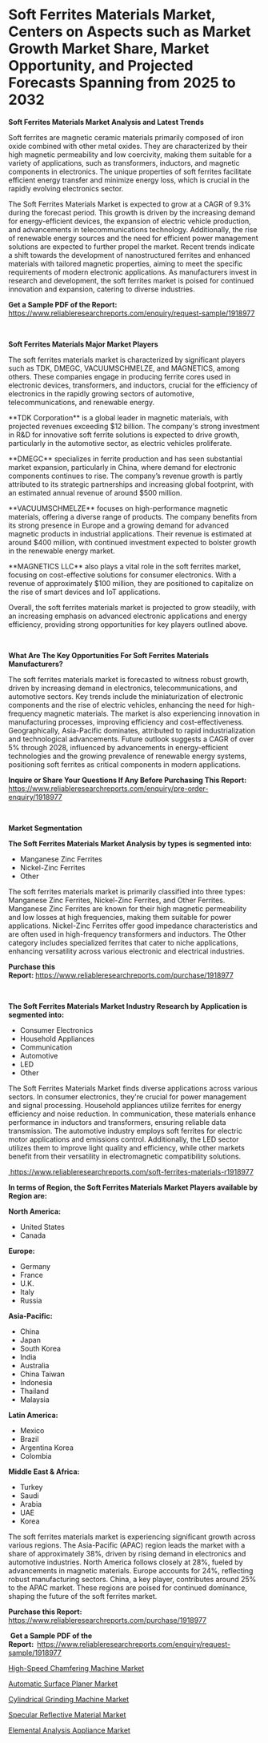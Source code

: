 <p><h1>Soft Ferrites Materials Market, Centers on Aspects such as Market Growth Market Share, Market Opportunity, and Projected Forecasts Spanning from 2025 to 2032</h1></p><p><strong>Soft Ferrites Materials Market Analysis and Latest Trends</strong></p>
<p><p>Soft ferrites are magnetic ceramic materials primarily composed of iron oxide combined with other metal oxides. They are characterized by their high magnetic permeability and low coercivity, making them suitable for a variety of applications, such as transformers, inductors, and magnetic components in electronics. The unique properties of soft ferrites facilitate efficient energy transfer and minimize energy loss, which is crucial in the rapidly evolving electronics sector.</p><p>The Soft Ferrites Materials Market is expected to grow at a CAGR of 9.3% during the forecast period. This growth is driven by the increasing demand for energy-efficient devices, the expansion of electric vehicle production, and advancements in telecommunications technology. Additionally, the rise of renewable energy sources and the need for efficient power management solutions are expected to further propel the market. Recent trends indicate a shift towards the development of nanostructured ferrites and enhanced materials with tailored magnetic properties, aiming to meet the specific requirements of modern electronic applications. As manufacturers invest in research and development, the soft ferrites market is poised for continued innovation and expansion, catering to diverse industries.</p></p>
<p><strong>Get a Sample PDF of the Report:&nbsp;</strong> <a href="https://www.reliableresearchreports.com/enquiry/request-sample/1918977?utm_campaign=31&utm_medium=2&utm_source=Github&utm_content=ia&utm_term=28032025&utm_id=soft-ferrites-materials">https://www.reliableresearchreports.com/enquiry/request-sample/1918977</a></p>
<p>&nbsp;</p>
<p><strong>Soft Ferrites Materials Major Market Players</strong></p>
<p><p>The soft ferrites materials market is characterized by significant players such as TDK, DMEGC, VACUUMSCHMELZE, and MAGNETICS, among others. These companies engage in producing ferrite cores used in electronic devices, transformers, and inductors, crucial for the efficiency of electronics in the rapidly growing sectors of automotive, telecommunications, and renewable energy.</p><p>**TDK Corporation** is a global leader in magnetic materials, with projected revenues exceeding $12 billion. The company's strong investment in R&D for innovative soft ferrite solutions is expected to drive growth, particularly in the automotive sector, as electric vehicles proliferate.</p><p>**DMEGC** specializes in ferrite production and has seen substantial market expansion, particularly in China, where demand for electronic components continues to rise. The company’s revenue growth is partly attributed to its strategic partnerships and increasing global footprint, with an estimated annual revenue of around $500 million.</p><p>**VACUUMSCHMELZE** focuses on high-performance magnetic materials, offering a diverse range of products. The company benefits from its strong presence in Europe and a growing demand for advanced magnetic products in industrial applications. Their revenue is estimated at around $400 million, with continued investment expected to bolster growth in the renewable energy market.</p><p>**MAGNETICS LLC** also plays a vital role in the soft ferrites market, focusing on cost-effective solutions for consumer electronics. With a revenue of approximately $100 million, they are positioned to capitalize on the rise of smart devices and IoT applications.</p><p>Overall, the soft ferrites materials market is projected to grow steadily, with an increasing emphasis on advanced electronic applications and energy efficiency, providing strong opportunities for key players outlined above.</p></p>
<p>&nbsp;</p>
<p><strong>What Are The Key Opportunities For Soft Ferrites Materials Manufacturers?</strong></p>
<p><p>The soft ferrites materials market is forecasted to witness robust growth, driven by increasing demand in electronics, telecommunications, and automotive sectors. Key trends include the miniaturization of electronic components and the rise of electric vehicles, enhancing the need for high-frequency magnetic materials. The market is also experiencing innovation in manufacturing processes, improving efficiency and cost-effectiveness. Geographically, Asia-Pacific dominates, attributed to rapid industrialization and technological advancements. Future outlook suggests a CAGR of over 5% through 2028, influenced by advancements in energy-efficient technologies and the growing prevalence of renewable energy systems, positioning soft ferrites as critical components in modern applications.</p></p>
<p><strong>Inquire or Share Your Questions If Any Before Purchasing This Report:</strong> <a href="https://www.reliableresearchreports.com/enquiry/pre-order-enquiry/1918977?utm_campaign=31&utm_medium=2&utm_source=Github&utm_content=ia&utm_term=28032025&utm_id=soft-ferrites-materials">https://www.reliableresearchreports.com/enquiry/pre-order-enquiry/1918977</a></p>
<p>&nbsp;</p>
<p><strong>Market Segmentation</strong></p>
<p><strong>The Soft Ferrites Materials Market Analysis by types is segmented into:</strong></p>
<p><ul><li>Manganese Zinc Ferrites</li><li>Nickel-Zinc Ferrites</li><li>Other</li></ul></p>
<p><p>The soft ferrites materials market is primarily classified into three types: Manganese Zinc Ferrites, Nickel-Zinc Ferrites, and Other Ferrites. Manganese Zinc Ferrites are known for their high magnetic permeability and low losses at high frequencies, making them suitable for power applications. Nickel-Zinc Ferrites offer good impedance characteristics and are often used in high-frequency transformers and inductors. The Other category includes specialized ferrites that cater to niche applications, enhancing versatility across various electronic and electrical industries.</p></p>
<p><strong>Purchase this Report:&nbsp;</strong><a href="https://www.reliableresearchreports.com/purchase/1918977?utm_campaign=31&utm_medium=2&utm_source=Github&utm_content=ia&utm_term=28032025&utm_id=soft-ferrites-materials">https://www.reliableresearchreports.com/purchase/1918977</a></p>
<p>&nbsp;</p>
<p><strong>The Soft Ferrites Materials Market Industry Research by Application is segmented into:</strong></p>
<p><ul><li>Consumer Electronics</li><li>Household Appliances</li><li>Communication</li><li>Automotive</li><li>LED</li><li>Other</li></ul></p>
<p><p>The Soft Ferrites Materials Market finds diverse applications across various sectors. In consumer electronics, they're crucial for power management and signal processing. Household appliances utilize ferrites for energy efficiency and noise reduction. In communication, these materials enhance performance in inductors and transformers, ensuring reliable data transmission. The automotive industry employs soft ferrites for electric motor applications and emissions control. Additionally, the LED sector utilizes them to improve light quality and efficiency, while other markets benefit from their versatility in electromagnetic compatibility solutions.</p></p>
<p><a href="https://www.reliableresearchreports.com/soft-ferrites-materials-r1918977?utm_campaign=31&utm_medium=2&utm_source=Github&utm_content=ia&utm_term=28032025&utm_id=soft-ferrites-materials">&nbsp;https://www.reliableresearchreports.com/soft-ferrites-materials-r1918977</a></p>
<p><strong>In terms of Region, the Soft Ferrites Materials Market Players available by Region are:</strong></p>
<p>
    <p> <strong> North America: </strong>
        <ul>
            <li>United States</li>
            <li>Canada</li>
        </ul>
        </p> 
    <p> <strong> Europe: </strong>
        <ul>
            <li>Germany</li>
            <li>France</li>
            <li>U.K.</li>
            <li>Italy</li>
            <li>Russia</li>
        </ul>
        </p> 
    <p> <strong> Asia-Pacific: </strong>
        <ul>
            <li>China</li>
            <li>Japan</li>
            <li>South Korea</li>
            <li>India</li>
            <li>Australia</li>
            <li>China Taiwan</li>
            <li>Indonesia</li>
            <li>Thailand</li>
            <li>Malaysia</li>
        </ul>
        </p> 
    <p> <strong> Latin America: </strong>
        <ul>
            <li>Mexico</li>
            <li>Brazil</li>
            <li>Argentina Korea</li>
            <li>Colombia</li>
        </ul>
        </p> 
    <p> <strong> Middle East & Africa: </strong>
        <ul>
            <li>Turkey</li>
            <li>Saudi</li>
            <li>Arabia</li>
            <li>UAE</li>
            <li>Korea</li>
        </ul>
    </p>
    </p>
<p><p>The soft ferrites materials market is experiencing significant growth across various regions. The Asia-Pacific (APAC) region leads the market with a share of approximately 38%, driven by rising demand in electronics and automotive industries. North America follows closely at 28%, fueled by advancements in magnetic materials. Europe accounts for 24%, reflecting robust manufacturing sectors. China, a key player, contributes around 25% to the APAC market. These regions are poised for continued dominance, shaping the future of the soft ferrites market.</p></p>
<p><strong>Purchase this Report: </strong><a href="https://www.reliableresearchreports.com/purchase/1918977?utm_campaign=31&utm_medium=2&utm_source=Github&utm_content=ia&utm_term=28032025&utm_id=soft-ferrites-materials">https://www.reliableresearchreports.com/purchase/1918977</a></p>
<p>&nbsp;<strong>Get a Sample PDF of the Report:&nbsp;&nbsp;</strong><a href="https://www.reliableresearchreports.com/enquiry/request-sample/1918977?utm_campaign=31&utm_medium=2&utm_source=Github&utm_content=ia&utm_term=28032025&utm_id=soft-ferrites-materials">https://www.reliableresearchreports.com/enquiry/request-sample/1918977</a></p>
<p><strong></strong></p>
<p><p><a href="https://github.com/boonegoicks7/Market-Research-Report-List-1/blob/main/high-speed-chamfering-machine-market.md?utm_campaign=31&utm_medium=2&utm_source=Github&utm_content=ia&utm_term=28032025&utm_id=soft-ferrites-materials">High-Speed Chamfering Machine Market</a></p><p><a href="https://github.com/kavechoxo/Market-Research-Report-List-1/blob/main/automatic-surface-planer-market.md?utm_campaign=31&utm_medium=2&utm_source=Github&utm_content=ia&utm_term=28032025&utm_id=soft-ferrites-materials">Automatic Surface Planer Market</a></p><p><a href="https://github.com/cernkomlkawi/Market-Research-Report-List-1/blob/main/cylindrical-grinding-machine-market.md?utm_campaign=31&utm_medium=2&utm_source=Github&utm_content=ia&utm_term=28032025&utm_id=soft-ferrites-materials">Cylindrical Grinding Machine Market</a></p><p><a href="https://github.com/abuegalawixo/Market-Research-Report-List-1/blob/main/specular-reflective-material-market.md?utm_campaign=31&utm_medium=2&utm_source=Github&utm_content=ia&utm_term=28032025&utm_id=soft-ferrites-materials">Specular Reflective Material Market</a></p><p><a href="https://github.com/gavalegeyndt26/Market-Research-Report-List-1/blob/main/elemental-analysis-appliance-market.md?utm_campaign=31&utm_medium=2&utm_source=Github&utm_content=ia&utm_term=28032025&utm_id=soft-ferrites-materials">Elemental Analysis Appliance Market</a></p></p>